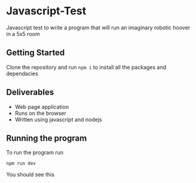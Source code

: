 # Javascript-Test
Javascript test to write a program that will run an imaginary robotic hoover in a 5x5 room

## Getting Started
Clone the repository and run ` npm i ` to install all the packages and dependacies

## Deliverables
- Web page application
- Runs on the browser
- Written using javascript and nodejs

## Running the program

To run the program run  
``` 
npm run dev 
```
You should see this
```
